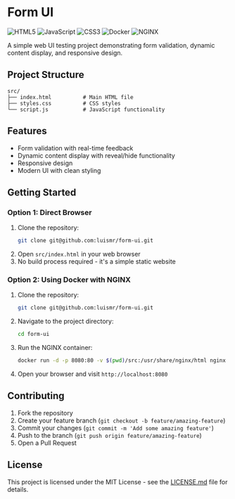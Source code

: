 # Form UI

![HTML5](https://img.shields.io/badge/HTML5-E34F26?style=for-the-badge&logo=html5&logoColor=white)
![JavaScript](https://img.shields.io/badge/JavaScript-F7DF1E?style=for-the-badge&logo=javascript&logoColor=black)
![CSS3](https://img.shields.io/badge/CSS3-1572B6?style=for-the-badge&logo=css3&logoColor=white)
![Docker](https://img.shields.io/badge/Docker-2496ED?style=for-the-badge&logo=docker&logoColor=white)
![NGINX](https://img.shields.io/badge/NGINX-009639?style=for-the-badge&logo=nginx&logoColor=white)

A simple web UI testing project demonstrating form validation, dynamic content display, and responsive design.

## Project Structure

```
src/
├── index.html          # Main HTML file
├── styles.css          # CSS styles
└── script.js           # JavaScript functionality
```

## Features

- Form validation with real-time feedback
- Dynamic content display with reveal/hide functionality
- Responsive design
- Modern UI with clean styling

## Getting Started

### Option 1: Direct Browser
1. Clone the repository:
   ```bash
   git clone git@github.com:luismr/form-ui.git
   ```
2. Open `src/index.html` in your web browser
3. No build process required - it's a simple static website

### Option 2: Using Docker with NGINX
1. Clone the repository:
   ```bash
   git clone git@github.com:luismr/form-ui.git
   ```
2. Navigate to the project directory:
   ```bash
   cd form-ui
   ```
3. Run the NGINX container:
   ```bash
   docker run -d -p 8080:80 -v $(pwd)/src:/usr/share/nginx/html nginx
   ```
4. Open your browser and visit `http://localhost:8080`

## Contributing

1. Fork the repository
2. Create your feature branch (`git checkout -b feature/amazing-feature`)
3. Commit your changes (`git commit -m 'Add some amazing feature'`)
4. Push to the branch (`git push origin feature/amazing-feature`)
5. Open a Pull Request

## License

This project is licensed under the MIT License - see the [LICENSE.md](LICENSE.md) file for details. 